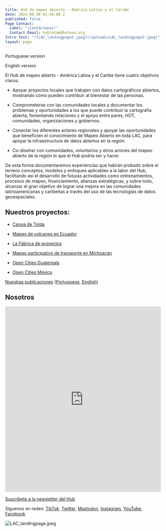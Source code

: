 ```yaml
---
title: Hub de mapeo abierto - América Latina y el Caribe
date: 2023-06-30 01:56:00 Z
published: false
Page Contact:
  Label: "¡Contáctanos!"
  Contact Email: hublatam@hotosm.org
Intro Text: "![LAC_landingpage2.jpeg](/uploads/LAC_landingpage2.jpeg)"
layout: page
---
```


Portuguese version

English version

El Hub de mapeo abierto - América Latina y el Caribe tiene cuatro objetivos claros:

* Apoyar proyectos locales que trabajen con datos cartográficos abiertos, mostrando cómo pueden contribuir al bienestar de las personas.

* Comprometerse con las comunidades locales y documentar los problemas y oportunidades a los que puede contribuir la cartografía abierta, fomentando relaciones y el apoyo entre pares, HOT, comunidades, organizaciones y gobiernos.

* Conectar los diferentes actores regionales y apoyar las oportunidades que beneficien el conocimiento de Mapeo Abierto en toda LAC, para apoyar la infraestructura de datos abiertos en la región.

* Co-diseñar con comunidades, voluntarios y otros actores del mapeo abierto de la región lo que el Hub podría ser y hacer.

De esta forma documentaremos experiencias que habrán probado sobre el terreno conceptos, modelos y enfoques aplicables a la labor del Hub, facilitando así el desarrollo de futuras actividades como entrenamientos, procesos de mapeo, financiamiento, alianzas estratégicas, y sobre todo, alcanzar el gran objetivo de lograr una mejora en las comunidades latinoamericanas y caribeñas a través del uso de las tecnologías de datos geoespaciales.

## Nuestros proyectos:

* [Canoa de Tolda](https://www.hotosm.org/projects/canoa-de-tolda-0a2b5e/)

* [Mapeo de volcanes en Ecuador](https://www.hotosm.org/projects/mapeo-de-volcanes-en-ecuador/)

* [La Fábrica de proyectos](https://www.hotosm.org/projects/la-fabrica-de-proyectos/)

* [Mapeo participativo de transporte en Michoacán](https://www.hotosm.org/projects/mapeo-participativo-de-transporte-en-zitacuaro-michoacan/)

* [Open Cities Guatemala](https://www.hotosm.org/projects/opencities-guatemala-ES/)

* [Open Cities México](https://www.hotosm.org/projects/open-cities-mexico-dc7e44/)

[Nuestras publicaciones](https://www.hotosm.org/projects/publicaciones/) ([Portuguese](https://www.hotosm.org/projects/publicacoes/), [English](https://www.hotosm.org/projects/publications/))

## Nosotros

<iframe src="https://uploads.knightlab.com/storymapjs/e120c697c1124821d49174a85168e18d/equipo-alfa-del-hub-de-mapeo-abierto-de-america-latina/index.html" frameborder="0" width="100%" height="600"></iframe>

[Suscríbete a la newsletter del Hub ](https://hotosm.us9.list-manage.com/subscribe?u=5191e27b207136970f2a9ec1b&id=b7275458c5)

Síguenos en redes: [TikTok](https://www.tiktok.com/@mapeoabierto_la?lang=es), [Twitter](https://twitter.com/mapeoabierto_la), [Mastodon](https://mapstodon.space/@mapeoabierto_la), [Instagram](https://www.instagram.com/mapeoabierto_la/), [YouTube](https://www.youtube.com/channel/UCTH6Z_QODJ4NmmBmubS68VA), [Facebook](https://www.facebook.com/Mapeo-abierto-Am%C3%A9rica-Latina-102804808622456/)

![LAC_landingpage.jpeg](/uploads/LAC_landingpage.jpeg)